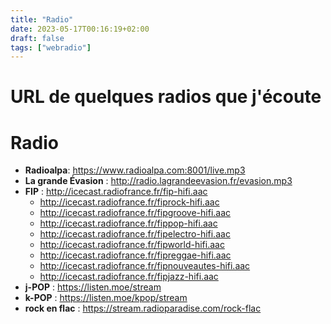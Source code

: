 ```yaml
---
title: "Radio"
date: 2023-05-17T00:16:19+02:00
draft: false
tags: ["webradio"]
---
```


# URL de quelques radios que j'écoute

# Radio

- **Radioalpa**: <https://www.radioalpa.com:8001/live.mp3>
- **La grande Évasion** : <http://radio.lagrandeevasion.fr/evasion.mp3>
- **FIP** : <http://icecast.radiofrance.fr/fip-hifi.aac>
    - <http://icecast.radiofrance.fr/fiprock-hifi.aac>
    - <http://icecast.radiofrance.fr/fipgroove-hifi.aac>
    - <http://icecast.radiofrance.fr/fippop-hifi.aac>
    - <http://icecast.radiofrance.fr/fipelectro-hifi.aac>
    - <http://icecast.radiofrance.fr/fipworld-hifi.aac>
    - <http://icecast.radiofrance.fr/fipreggae-hifi.aac>
    - <http://icecast.radiofrance.fr/fipnouveautes-hifi.aac>
    - <http://icecast.radiofrance.fr/fipjazz-hifi.aac>
- **j-POP** : <https://listen.moe/stream>
- **k-POP** : <https://listen.moe/kpop/stream>
- **rock en flac** : <https://stream.radioparadise.com/rock-flac>
